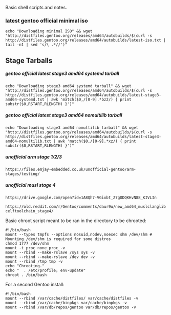 Basic shell scripts and notes.

### latest gentoo official minimal iso

`echo "Downloading minimal ISO" && wget "http://distfiles.gentoo.org/releases/amd64/autobuilds/$(curl -s http://distfiles.gentoo.org/releases/amd64/autobuilds/latest-iso.txt | tail -n1 | sed 's/\ .*//')"`

## Stage Tarballs


##### gentoo official latest stage3 amd64 systemd tarball

`echo "Downloading stage3 amd64 systemd tarball" && wget "http://distfiles.gentoo.org/releases/amd64/autobuilds/$(curl -s http://distfiles.gentoo.org/releases/amd64/autobuilds/latest-stage3-amd64-systemd.txt | awk 'match($0,/[0-9].*bz2/) { print substr($0,RSTART,RLENGTH) }')"`

##### gentoo official latest stage3 amd64 nomultilib tarball

`echo "Downloading stage3 amd64 nomultilib tarball" && wget "http://distfiles.gentoo.org/releases/amd64/autobuilds/$(curl -s http://distfiles.gentoo.org/releases/amd64/autobuilds/latest-stage3-amd64-nomultilib.txt | awk 'match($0,/[0-9].*xz/) { print substr($0,RSTART,RLENGTH) }')"`

##### unofficial arm stage 1/2/3

`https://files.emjay-embedded.co.uk/unofficial-gentoo/arm-stages/testing/`

##### unofficial musl stage 4

`https://drive.google.com/open?id=1A8Qh7-VGixbt_Z7gODQKHvN88_KIVLIn`

`https://old.reddit.com/r/Gentoo/comments/daur9u/new_amd64_muslclanglibcelftoolchain_stage4/`

Basic chroot script meant to be ran in the directory to be chrooted:

```
#!/bin/bash
mount --types tmpfs --options nosuid,nodev,noexec shm /dev/shm # Mounting /dev/shm is required for some distros
chmod 1777 /dev/shm
mount -t proc none proc -v
mount --rbind --make-rslave /sys sys -v
mount --rbind --make-rslave /dev dev -v
mount --rbind /tmp tmp -v
echo "Chrooting."
echo "  . /etc/profile; env-update"
chroot . /bin/bash
```

For a second Gentoo install:

```
#!/bin/bash
mount --rbind /var/cache/distfiles/ var/cache/distfiles -v
mount --rbind /var/cache/binpkgs var/cache/binpkgs -v
mount --rbind /var/db/repos/gentoo var/db/repos/gentoo -v
```
